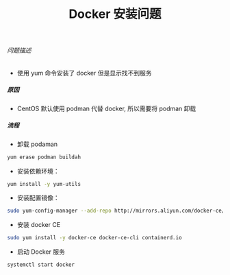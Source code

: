 ﻿---
layout: mypost
title: Docker 安装问题
categories: [ Docker, Linux ]
---

###### 问题描述

- 使用 yum 命令安装了 docker 但是显示找不到服务

##### 原因

- CentOS 默认使用 podman 代替 docker, 所以需要将 podman 卸载

##### 流程

- 卸载 podaman

```bash
yum erase podman buildah
```

- 安装依赖环境：

```bash
yum install -y yum-utils
```

- 安装配置镜像：

```bash
sudo yum-config-manager --add-repo http://mirrors.aliyun.com/docker-ce/linux/centos/docker-ce.repo
```

- 安装 docker CE

```bash
sudo yum install -y docker-ce docker-ce-cli containerd.io
```

- 启动 Docker 服务

```bash
systemctl start docker
```